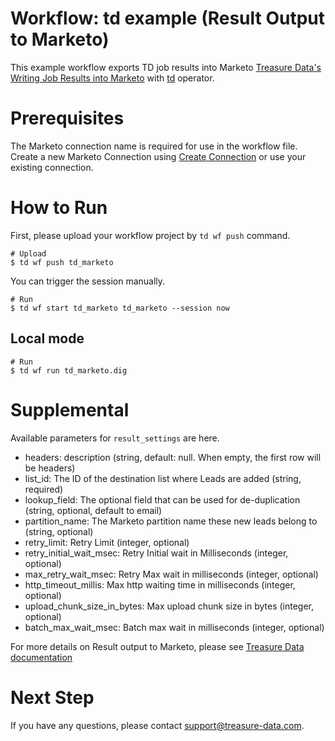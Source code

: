 # Workflow: td example (Result Output to Marketo)

This example workflow exports TD job results into Marketo [Treasure Data's Writing Job Results into Marketo](https://support.treasuredata.com/hc/en-us/articles/360001536087-Writing-Job-Results-into-Marketo) with [td](http://docs.digdag.io/operators/td.html) operator.

# Prerequisites

The Marketo connection name is required for use in the workflow file.
Create a new Marketo Connection using [Create Connection](https://docs.treasuredata.com/articles/result-into-marketo#step-1-create-a-new-connection) or use your existing connection. 


# How to Run

First, please upload your workflow project by `td wf push` command.

    # Upload
    $ td wf push td_marketo


You can trigger the session manually.

    # Run
    $ td wf start td_marketo td_marketo --session now

## Local mode

    # Run
    $ td wf run td_marketo.dig

# Supplemental

Available parameters for `result_settings` are here.

- headers: description (string, default: null. When empty, the first row will be headers)
- list_id: The ID of the destination list where Leads are added (string, required)
- lookup_field: The optional field that can be used for de-duplication (string, optional, default to email)
- partition_name: The Marketo partition name these new leads belong to (string, optional)
- retry_limit: Retry Limit (integer, optional)
- retry_initial_wait_msec: Retry Initial wait in Milliseconds (integer, optional)
- max_retry_wait_msec: Retry Max wait in milliseconds (integer, optional)
- http_timeout_millis: Max http waiting time in milliseconds (integer, optional)
- upload_chunk_size_in_bytes: Max upload chunk size in bytes (integer, optional)
- batch_max_wait_msec: Batch max wait in milliseconds (integer, optional)

For more details on Result output to Marketo, please see [Treasure Data documentation](https://support.treasuredata.com/hc/en-us/articles/360001536087-Writing-Job-Results-into-Marketo)

# Next Step

If you have any questions, please contact support@treasure-data.com.
